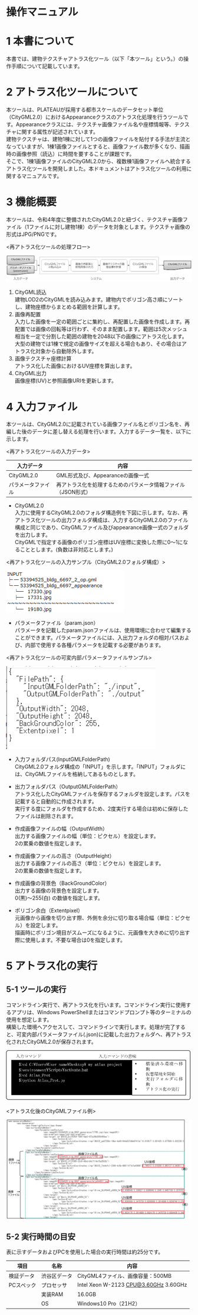 # 操作マニュアル

# 1 本書について

本書では、建物テクスチャアトラス化ツール（以下「本ツール」という。）の操作手順について記載しています。

# 2 アトラス化ツールについて

本ツールは、PLATEAUが採用する都市スケールのデータセット単位（CityGML2.0）におけるAppearanceクラスのアトラス化処理を行うツールです。Appearanceクラスには、テクスチャ画像ファイル名や座標情報等、テクスチャに関する属性が記述されています。\
建物テクスチャは、建物1棟に対して1つの画像ファイルを貼付する手法が主流となっていますが、1棟1画像ファイルとすると、画像ファイル数が多くなり、描画時の画像参照（読込）に時間を要することが課題です。\
そこで、1棟1画像ファイルのCityGML2.0から、複数棟1画像ファイルへ統合するアトラス化ツールを開発しました。本ドキュメントはアトラス化ツールの利用に関するマニュアルです。

# 3 機能概要

本ツールは、令和4年度に整備されたCityGML2.0と紐づく、テクスチャ画像ファイル（1ファイルに対し建物1棟）のデータを対象とします。テクスチャ画像の形式はJPG/PNGです。

<再アトラス化ツールの処理フロー>

![](../resources/userManAtlas/userManAtlas_001.png)

1. CityGML読込\
建物LOD2のCityGMLを読み込みます。建物内でポリゴン高さ順にソートし、建物座標からまとめる範囲を計算します。
2. 画像再配置\
入力した画像を一定の範囲ごとに集約し、再配置した画像を作成します。再配置では画像の回転等は行わず、そのまま配置します。範囲は5次メッシュ相当を一定で分割した範囲の建物を2048以下の画像にアトラス化します。大型の建物では1棟で規定の画像サイズを超える場合もあり、その場合はアトラス化対象から自動除外します。
3. 画像テクスチャ座標計算\
アトラス化した画像におけるUV座標を算出します。
4. CityGML出力\
画像座標(UV)と参照画像URIを更新します。

# 4 入力ファイル

本ツールは、CityGML2.0に記載されている画像ファイル名とポリゴン名を、再編した後のデータに差し替える処理を行います。入力するデータ一覧を、以下に示します。

<再アトラス化ツールの入力データ>

| 入力データ | 内容 |
| --------- | ----- |
| CityGML2.0 | GML形式及び、Appearanceの画像一式 |
| パラメータファイル | 再アトラス化を処理するためのパラメータ情報ファイル（JSON形式） |

- CityGML2.0\
入力に使用するCityGML2.0のフォルダ構造例を下図に示します。なお、再アトラス化ツールの出力フォルダ構成は、入力するCityGML2.0のファイル構成と同じであり、CityGMLファイル及びappearance画像一式のフォルダを出力します。\
CityGMLで指定する画像のポリゴン座標はUV座標に変換した際に0～1になることとします。(負数は非対応とします。)

<再アトラス化ツールの入力サンプル（CityGML2.0フォルダ構成）>

![](../resources/userManAtlas/userManAtlas_002.png)

- パラメータファイル（param.json）\
パラメータを記載したparam.jsonファイルは、使用環境に合わせて編集することができます。パラメータファイルには、入出力フォルダの相対パスおよび、内部で使用する各種パラメータを記載する必要があります。

<再アトラス化ツールの可変内部パラメータファイルサンプル>

![](../resources/userManAtlas/userManAtlas_003.png)

- 入力フォルダパス(InputGMLFolderPath)\
   CityGML2.0フォルダ構成の「INPUT」を示します。「INPUT」フォルダには、CityGMLファイルを格納してあるものとします。

- 出力フォルダパス（OutputGMLFolderPath）\
   アトラス化したCityGMLファイルを保存するフォルダを設定します。パスを記載すると自動的に作成されます。\
   実行する度にフォルダを作成するため、2度実行する場合は初めに保存したファイルは削除されます。

- 作成画像ファイルの幅（OutputWidth）\
   出力する画像ファイルの幅（単位：ピクセル）を設定します。\
   2の累乗の数値を指定します。

- 作成画像ファイルの高さ（OutputHeight）\
   出力する画像ファイルの高さ（単位：ピクセル）を設定します。\
   2の累乗の数値を指定します。

- 作成画像の背景色（BackGroundColor）\
   出力する画像の背景色を設定します。\
   0(黒)～255(白) の数値を指定します。

- ポリゴン余白（Extentpixel）\
   元画像から画像を切り出す際、外側を余分に切り取る場合幅（単位：ピクセル）を設定します。\
   描画時にポリゴン境目がスムーズになるように、元画像を大きめに切り出す際に使用します。不要な場合は0を指定します。

# 5 アトラス化の実行

## 5-1 ツールの実行

コマンドライン実行で、再アトラス化を行います。コマンドライン実行に使用するアプリは、Windows PowerShellまたはコマンドプロンプト等のターミナルの使用を想定します。\
構築した環境へアクセスして、コマンドラインで実行します。処理が完了すると、可変内部パラメータファイル(.json)に記載した出力フォルダへ、再アトラス化されたCityGML2.0が保存されます。

![](../resources/userManAtlas/userManAtlas_004.png)

<アトラス化後のCityGMLファイル例>

![](../resources/userManAtlas/userManAtlas_005.png)

## 5-2 実行時間の目安

表に示すデータおよびPCを使用した場合の実行時間は約25分です。

| 項目 | 名称 | 内容 |
| ---- | --- | ---- |
| 検証データ | 渋谷区データ | CityGML4ファイル、画像容量：500MB |
| PCスペック | プロセッサ | Intel Xeon W-2123 CPU@3.60GHz 3.60GHz |
|  | 実装RAM | 16.0GB |
|  | OS | Windows10 Pro（21H2） |
